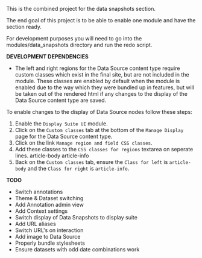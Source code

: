 This is the combined project for the data snapshots section.

The end goal of this project is to be able to enable one module and have the section ready.

For development purposes you will need to go into the modules/data_snapshots directory and run the redo script.

**DEVELOPMENT DEPENDENCIES**
- The left and right regions for the Data Source content type require custom classes which exist in the final site, but are not included in the module. These classes are enabled by default when the module is enabled due to the way which they were bundled up in features, but will be taken out of the rendered html if any changes to the display of the Data Source content type are saved.

To enable changes to the display of Data Source nodes follow these steps:
1. Enable the `Display Suite UI` module.
2. Click on the `Custom classes` tab at the bottom of the `Manage Display` page for the Data Source content type.
3. Click on the link `Manage region and field CSS classes`.
4. Add these classes to the `CSS classes for regions` textarea on seperate lines.
    article-body
    article-info
5. Back on the `Custom classes` tab, ensure the `Class for left` is `article-body` and the `Class for right` is `article-info`.


**TODO**
- Switch annotations
- Theme & Dataset switching
- Add Annotation admin view
- Add Context settings
- Switch display of Data Snapshots to display suite
- Add URL aliases
- Switch URL's on interaction
- Add image to Data Source
- Properly bundle stylesheets
- Ensure datasets with odd date combinations work
